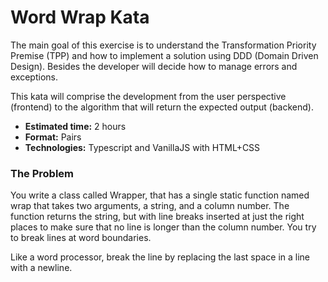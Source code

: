 # Word Wrap Kata

The main goal of this exercise is to understand the Transformation Priority Premise (TPP) and how to implement a 
solution using DDD (Domain Driven Design). Besides the developer will decide how to manage errors and exceptions.

This kata will comprise the development from the user perspective (frontend) to the algorithm that will return the
expected output (backend).

- **Estimated time:** 2 hours
- **Format:** Pairs
- **Technologies:** Typescript and VanillaJS with HTML+CSS


### The Problem

You write a class called Wrapper, that has a single static function named wrap that takes two arguments, a string, 
and a column number. The function returns the string, but with line breaks inserted at just the right places to 
make sure that no line is longer than the column number. You try to break lines at word boundaries. 

Like a word processor, break the line by replacing the last space in a line with a newline.
